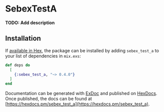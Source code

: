 # SebexTestA

**TODO: Add description**

## Installation

If [available in Hex](https://hex.pm/docs/publish), the package can be installed
by adding `sebex_test_a` to your list of dependencies in `mix.exs`:

```elixir
def deps do
  [
	{:sebex_test_a, "~> 0.4.0"}
  ]
end
```

Documentation can be generated with [ExDoc](https://github.com/elixir-lang/ex_doc)
and published on [HexDocs](https://hexdocs.pm). Once published, the docs can
be found at [https://hexdocs.pm/sebex_test_a](https://hexdocs.pm/sebex_test_a).

